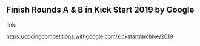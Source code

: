 ## Finish Rounds A & B in Kick Start 2019 by Google

link:

https://codingcompetitions.withgoogle.com/kickstart/archive/2019
